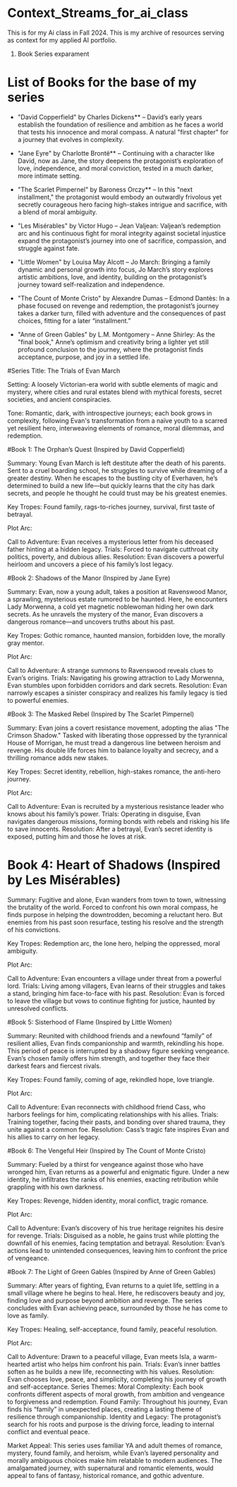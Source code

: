 # Context_Streams_for_ai_class
This is for my Ai class in Fall 2024.
This is my archive of resources serving as context for my applied AI portfolio.

1. Book Series exparament

# List of Books for the base of my series
- "David Copperfield" by Charles Dickens** – David’s early years establish the foundation of resilience and ambition as he faces a world that tests his innocence and moral compass. A natural "first chapter" for a journey that evolves in complexity.

- "Jane Eyre" by Charlotte Brontë** – Continuing with a character like David, now as Jane, the story deepens the protagonist’s exploration of love, independence, and moral conviction, tested in a much darker, more intimate setting.

- "The Scarlet Pimpernel" by Baroness Orczy** – In this "next installment," the protagonist would embody an outwardly frivolous yet secretly courageous hero facing high-stakes intrigue and sacrifice, with a blend of moral ambiguity.

- "Les Misérables" by Victor Hugo – Jean Valjean: Valjean’s redemption arc and his continuous fight for moral integrity against societal injustice expand the protagonist’s journey into one of sacrifice, compassion, and struggle against fate.

- "Little Women" by Louisa May Alcott – Jo March: Bringing a family dynamic and personal growth into focus, Jo March’s story explores artistic ambitions, love, and identity, building on the protagonist’s journey toward self-realization and independence.

- "The Count of Monte Cristo" by Alexandre Dumas – Edmond Dantès: In a phase focused on revenge and redemption, the protagonist’s journey takes a darker turn, filled with adventure and the consequences of past choices, fitting for a later “installment.”

- "Anne of Green Gables" by L.M. Montgomery – Anne Shirley: As the "final book," Anne’s optimism and creativity bring a lighter yet still profound conclusion to the journey, where the protagonist finds acceptance, purpose, and joy in a settled life.

#Series Title: The Trials of Evan March

Setting: A loosely Victorian-era world with subtle elements of magic and mystery, where cities and rural estates blend with mythical forests, secret societies, and ancient conspiracies.

Tone: Romantic, dark, with introspective journeys; each book grows in complexity, following Evan's transformation from a naïve youth to a scarred yet resilient hero, interweaving elements of romance, moral dilemmas, and redemption.

#Book 1: The Orphan’s Quest (Inspired by David Copperfield)

Summary: Young Evan March is left destitute after the death of his parents. Sent to a cruel boarding school, he struggles to survive while dreaming of a greater destiny. When he escapes to the bustling city of Everhaven, he’s determined to build a new life—but quickly learns that the city has dark secrets, and people he thought he could trust may be his greatest enemies.

Key Tropes: Found family, rags-to-riches journey, survival, first taste of betrayal.

Plot Arc:

Call to Adventure: Evan receives a mysterious letter from his deceased father hinting at a hidden legacy.
Trials: Forced to navigate cutthroat city politics, poverty, and dubious allies.
Resolution: Evan discovers a powerful heirloom and uncovers a piece of his family’s lost legacy.

#Book 2: Shadows of the Manor (Inspired by Jane Eyre)

Summary: Evan, now a young adult, takes a position at Ravenswood Manor, a sprawling, mysterious estate rumored to be haunted. Here, he encounters Lady Morwenna, a cold yet magnetic noblewoman hiding her own dark secrets. As he unravels the mystery of the manor, Evan discovers a dangerous romance—and uncovers truths about his past.

Key Tropes: Gothic romance, haunted mansion, forbidden love, the morally gray mentor.

Plot Arc:

Call to Adventure: A strange summons to Ravenswood reveals clues to Evan’s origins.
Trials: Navigating his growing attraction to Lady Morwenna, Evan stumbles upon forbidden corridors and dark secrets.
Resolution: Evan narrowly escapes a sinister conspiracy and realizes his family legacy is tied to powerful enemies.

#Book 3: The Masked Rebel (Inspired by The Scarlet Pimpernel)

Summary: Evan joins a covert resistance movement, adopting the alias "The Crimson Shadow." Tasked with liberating those oppressed by the tyrannical House of Morrigan, he must tread a dangerous line between heroism and revenge. His double life forces him to balance loyalty and secrecy, and a thrilling romance adds new stakes.

Key Tropes: Secret identity, rebellion, high-stakes romance, the anti-hero journey.

Plot Arc:

Call to Adventure: Evan is recruited by a mysterious resistance leader who knows about his family’s power.
Trials: Operating in disguise, Evan navigates dangerous missions, forming bonds with rebels and risking his life to save innocents.
Resolution: After a betrayal, Evan’s secret identity is exposed, putting him and those he loves at risk.

# Book 4: Heart of Shadows (Inspired by Les Misérables)

Summary: Fugitive and alone, Evan wanders from town to town, witnessing the brutality of the world. Forced to confront his own moral compass, he finds purpose in helping the downtrodden, becoming a reluctant hero. But enemies from his past soon resurface, testing his resolve and the strength of his convictions.

Key Tropes: Redemption arc, the lone hero, helping the oppressed, moral ambiguity.

Plot Arc:

Call to Adventure: Evan encounters a village under threat from a powerful lord.
Trials: Living among villagers, Evan learns of their struggles and takes a stand, bringing him face-to-face with his past.
Resolution: Evan is forced to leave the village but vows to continue fighting for justice, haunted by unresolved conflicts.

#Book 5: Sisterhood of Flame (Inspired by Little Women)

Summary: Reunited with childhood friends and a newfound “family” of resilient allies, Evan finds companionship and warmth, rekindling his hope. This period of peace is interrupted by a shadowy figure seeking vengeance. Evan’s chosen family offers him strength, and together they face their darkest fears and fiercest rivals.

Key Tropes: Found family, coming of age, rekindled hope, love triangle.

Plot Arc:

Call to Adventure: Evan reconnects with childhood friend Cass, who harbors feelings for him, complicating relationships with his allies.
Trials: Training together, facing their pasts, and bonding over shared trauma, they unite against a common foe.
Resolution: Cass’s tragic fate inspires Evan and his allies to carry on her legacy.

#Book 6: The Vengeful Heir (Inspired by The Count of Monte Cristo)

Summary: Fueled by a thirst for vengeance against those who have wronged him, Evan returns as a powerful and enigmatic figure. Under a new identity, he infiltrates the ranks of his enemies, exacting retribution while grappling with his own darkness.

Key Tropes: Revenge, hidden identity, moral conflict, tragic romance.

Plot Arc:

Call to Adventure: Evan’s discovery of his true heritage reignites his desire for revenge.
Trials: Disguised as a noble, he gains trust while plotting the downfall of his enemies, facing temptation and betrayal.
Resolution: Evan’s actions lead to unintended consequences, leaving him to confront the price of vengeance.

#Book 7: The Light of Green Gables (Inspired by Anne of Green Gables)

Summary: After years of fighting, Evan returns to a quiet life, settling in a small village where he begins to heal. Here, he rediscovers beauty and joy, finding love and purpose beyond ambition and revenge. The series concludes with Evan achieving peace, surrounded by those he has come to love as family.

Key Tropes: Healing, self-acceptance, found family, peaceful resolution.

Plot Arc:

Call to Adventure: Drawn to a peaceful village, Evan meets Isla, a warm-hearted artist who helps him confront his pain.
Trials: Evan’s inner battles soften as he builds a new life, reconnecting with his values.
Resolution: Evan chooses love, peace, and simplicity, completing his journey of growth and self-acceptance.
Series Themes:
Moral Complexity: Each book confronts different aspects of moral growth, from ambition and vengeance to forgiveness and redemption.
Found Family: Throughout his journey, Evan finds his “family” in unexpected places, creating a lasting theme of resilience through companionship.
Identity and Legacy: The protagonist’s search for his roots and purpose is the driving force, leading to internal conflict and eventual peace.

Market Appeal: This series uses familiar YA and adult themes of romance, mystery, found family, and heroism, while Evan’s layered personality and morally ambiguous choices make him relatable to modern audiences. The amalgamated journey, with supernatural and romantic elements, would appeal to fans of fantasy, historical romance, and gothic adventure.
